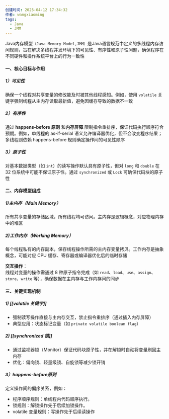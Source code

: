 ```yaml
---
创建时间: 2025-04-12 17:34:32
作者: wangxiaoming
tags:
  - Java
  - JMM
---
```


Java内存模型`（Java Memory Model,JMM）`是Java语言规范中定义的多线程内存访问规则，旨在解决多线程并发环境下的可见性、有序性和原子性问题，确保程序在不同硬件和操作系统平台上的行为一致性

#### 一、核心目标与作用
##### 1）可见性
确保一个线程对共享变量的修改能及时被其他线程感知。例如，使用 `volatile` 关键字强制线程从主内存读取最新值，避免因缓存导致的数据不一致

##### 2）有序性
通过 ​**happens-before 原则** 和 ​**内存屏障** 限制指令重排序，保证代码执行顺序符合预期。例如，单线程的 as-if-serial 语义允许编译器优化，但不会改变程序结果；多线程则依赖 happens-before 规则确定操作间的可见性顺序

##### 3）原子性
对基本数据类型（如 `int`）的读写操作默认具有原子性，但对 `long` 和 `double` 在 32 位系统中可能不保证原子性。通过 `synchronized` 或 `Lock` 可确保代码块的原子性

#### 二、内存模型组成

##### 1)主内存（Main Memory）
所有共享变量的存储区域，所有线程均可访问。主内存是逻辑概念，对应物理内存中的堆区

##### 2)工作内存（Working Memory）
每个线程私有的内存副本，保存线程操作所需的主内存变量拷贝。工作内存是抽象概念，可能对应 CPU 缓存、寄存器或编译器优化后的临时存储

**交互操作**：  
线程对变量的操作需通过 8 种原子指令完成（如 `read`、`load`、`use`、`assign`、`store`、`write` 等），确保数据在主内存与工作内存间的同步

#### 三、关键实现机制

##### 1) [[volatile 关键字]]
- 强制读写操作直接与主内存交互，禁止指令重排序（通过插入内存屏障）
- 典型应用：状态标记变量（如 `private volatile boolean flag`）

##### 2) [[synchronized 锁]]
- 通过监视器锁（Monitor）保证代码块原子性，并在解锁时自动将变量刷回主内存
- 优化：偏向锁、轻量级锁、自旋锁等减少锁开销

##### 3）happens-before原则 
定义操作间的偏序关系，例如：
- 程序顺序规则：单线程内代码顺序执行。
- 锁规则：解锁操作先于后续加锁操作。
- volatile 变量规则：写操作先于后续读操作